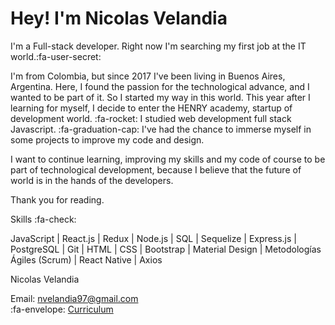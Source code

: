 <h1>Hey! I'm Nicolas Velandia</h1> 

I'm a Full-stack developer. Right now I'm searching my first job at the IT world.:fa-user-secret:

I'm from Colombia, but since 2017 I've been living in Buenos Aires, Argentina. Here, I found the passion for the technological advance, and I wanted to be part of it.
So I started my way in this world. This year after I learning for myself, I decide to enter the HENRY academy, startup of development world. :fa-rocket:
I studied web development full stack Javascript. :fa-graduation-cap:  I've had the chance to immerse myself in some projects to improve my code and design.

I want to continue learning, improving my skills and my code of course to be part of technological development, because I believe that the future of world is in the hands of the developers.

Thank you for reading.

Skills :fa-check:

JavaScript | React.js | Redux | Node.js | SQL | Sequelize | Express.js | PostgreSQL | Git | HTML | CSS | Bootstrap | Material Design | Metodologías Ágiles (Scrum) | React Native | Axios 

Nicolas Velandia

Email: nvelandia97@gmail.com <br> :fa-envelope:
<a href='https://acortar.link/9d3lM'>Curriculum</a>



